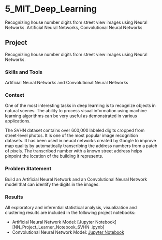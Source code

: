 # 5_MIT_Deep_Learning
Recognizing house number digits from street view images using Neural Networks. Artificial Neural Networks, Convolutional Neural Networks



## Project
Recognizing house number digits from street view images using Neural Networks.

### Skills and Tools
Artificial Neural Networks and Convolutional Neural Networks

### Context
One of the most interesting tasks in deep learning is to recognize objects in natural scenes. The ability to process visual information using machine learning algorithms can be very useful as demonstrated in various applications.

The SVHN dataset contains over 600,000 labeled digits cropped from street-level photos. It is one of the most popular image recognition datasets. It has been used in neural networks created by Google to improve map quality by automatically transcribing the address numbers from a patch of pixels. The transcribed number with a known street address helps pinpoint the location of the building it represents.

### Problem Statement
Build an Artificial Neural Network and an Convolutional Neural Network model that can identify the digits in the images.


### Results
All exploratory and inferential statistical analysis, visualization and clustering results are included in the following project notebooks:
- Artificial Neural Network Model: [Jupyter Notebook][NN_Project_Learner_Notebook_SVHN .ipynb]
- Convolutional Neural Network Model: [Jupyter Notebook](CNN_Project_Learner_Notebook_SVHN.ipynb) 

